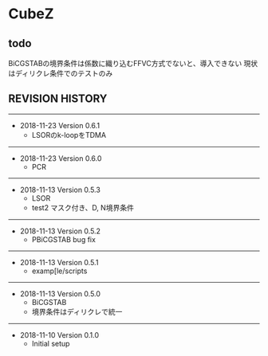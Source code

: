 # CubeZ

## todo
BiCGSTABの境界条件は係数に織り込むFFVC方式でないと、導入できない
現状はディリクレ条件でのテストのみ


## REVISION HISTORY

---
- 2018-11-23 Version 0.6.1
  - LSORのk-loopをTDMA

---
- 2018-11-23 Version 0.6.0
  - PCR

---
- 2018-11-13 Version 0.5.3
  - LSOR
  - test2 マスク付き、D, N境界条件

---
- 2018-11-13 Version 0.5.2
  - PBiCGSTAB bug fix


---
- 2018-11-13 Version 0.5.1
  - examp[le/scripts


---
- 2018-11-13 Version 0.5.0
  - BiCGSTAB
  - 境界条件はディリクレで統一


---
- 2018-11-10 Version 0.1.0
  - Initial setup
